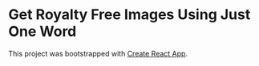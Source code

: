 # Get Royalty Free Images Using Just One Word

This project was bootstrapped with [Create React App](https://github.com/facebook/create-react-app).
